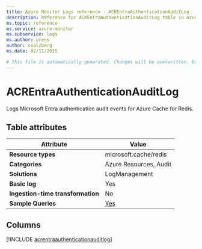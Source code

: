 ```yaml
---
title: Azure Monitor Logs reference - ACREntraAuthenticationAuditLog
description: Reference for ACREntraAuthenticationAuditLog table in Azure Monitor Logs.
ms.topic: reference
ms.service: azure-monitor
ms.subservice: logs
ms.author: orens
author: osalzberg
ms.date: 02/11/2025

# This file is automatically generated. Changes will be overwritten. Do not change this file directly.
---
```


# ACREntraAuthenticationAuditLog

Logs Microsoft Entra authentication audit events for Azure Cache for Redis.


## Table attributes

|Attribute|Value|
|---|---|
|**Resource types**|microsoft.cache/redis|
|**Categories**|Azure Resources, Audit|
|**Solutions**| LogManagement|
|**Basic log**|Yes|
|**Ingestion-time transformation**|No|
|**Sample Queries**|[Yes](/azure/azure-monitor/reference/queries/acrentraauthenticationauditlog)|



## Columns
  
[!INCLUDE [acrentraauthenticationauditlog](~/reusable-content/ce-skilling/azure/includes/azure-monitor/reference/tables/acrentraauthenticationauditlog-include.md)]
